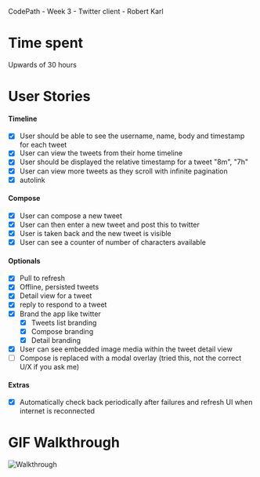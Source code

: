CodePath - Week 3 - Twitter client - Robert Karl
# Time spent
Upwards of 30 hours

# User Stories
#### Timeline
- [x] User should be able to see the username, name, body and timestamp for each tweet
- [x] User can view the tweets from their home timeline
- [x] User should be displayed the relative timestamp for a tweet "8m", "7h"
- [x] User can view more tweets as they scroll with infinite pagination
- [x] autolink

#### Compose
- [x] User can compose a new tweet
- [x] User can then enter a new tweet and post this to twitter
- [x] User is taken back and the new tweet is visible
- [x] User can see a counter of number of characters available

#### Optionals
- [x] Pull to refresh
- [x] Offline, persisted tweets
- [x] Detail view for a tweet
- [x] reply to respond to a tweet
- [x] Brand the app like twitter
  - [x] Tweets list branding
  - [x] Compose branding
  - [x] Detail branding
- [x] User can see embedded image media within the tweet detail view
- [ ] Compose is replaced with a modal overlay (tried this, not the correct U/X if you ask me)

#### Extras
- [x] Automatically check back periodically after failures and refresh UI when internet is reconnected

# GIF Walkthrough
![Walkthrough](https://raw.githubusercontent.com/robertkarl/secret-wookie/master/RKTwitterClient.gif)
